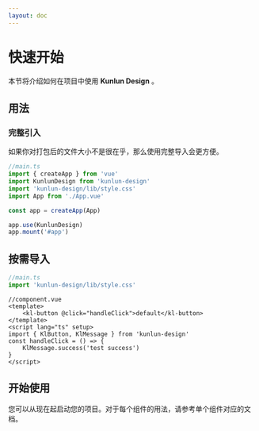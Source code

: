 ```yaml
---
layout: doc
---
```


# 快速开始

本节将介绍如何在项目中使用 **Kunlun Design** 。

## 用法

### 完整引入

如果你对打包后的文件大小不是很在乎，那么使用完整导入会更方便。

```ts
//main.ts
import { createApp } from 'vue'
import KunlunDesign from 'kunlun-design'
import 'kunlun-design/lib/style.css'
import App from './App.vue'

const app = createApp(App)

app.use(KunlunDesign)
app.mount('#app')
```

## 按需导入

```ts
//main.ts
import 'kunlun-design/lib/style.css'
```

```vue
//component.vue
<template>
    <kl-button @click="handleClick">default</kl-button>
</template>
<script lang="ts" setup>
import { KlButton, KlMessage } from 'kunlun-design'
const handleClick = () => {
    KlMessage.success('test success')
}
</script>
```

## 开始使用

您可以从现在起启动您的项目。对于每个组件的用法，请参考单个组件对应的文档。
